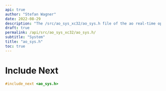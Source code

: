 ```yaml
---
api: true
author: "Stefan Wagner"
date: 2022-08-29
description: "The /src/ao_sys_xc32/ao_sys.h file of the ao real-time operating system."
draft: true
permalink: /api/src/ao_sys_xc32/ao_sys.h/
subtitle: "System"
title: "ao_sys.h"
toc: true
---
```


# Include Next

```c
#include_next <ao_sys.h>
```
